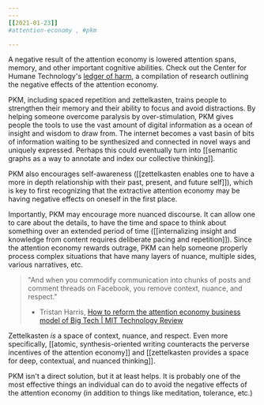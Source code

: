 ```yaml
---
---
[[2021-01-23]]
#attention-economy , #pkm 

---
```

A negative result of the attention economy is lowered attention spans, memory, and other important cognitive abilities. Check out the Center for Humane Technology's [ledger of harm](https://ledger.humanetech.com/#attention-cognition), a compilation of research outlining the negative effects of the attention economy.

PKM, including spaced repetition and zettelkasten, trains people to strengthen their memory and their ability to focus and avoid distractions. By helping someone overcome paralysis by over-stimulation, PKM gives people the tools to use the vast amount of digital information as a ocean of insight and wisdom to draw from. The internet becomes a vast basin of bits of information waiting to be synthesized and connected in novel ways and uniquely expressed. Perhaps this could eventually turn into [[semantic graphs as a way to annotate and index our collective thinking]].

PKM also encourages self-awareness ([[zettelkasten enables one to have a more in depth relationship with their past, present, and future self]]), which is key to first recognizing that the extractive attention economy may be having negative effects on oneself in the first place.

Importantly, PKM may encourage more nuanced discourse. It can allow one to care about the details, to have the time and space to think about something over an extended period of time ([[internalizing insight and knowledge from content requires deliberate pacing and repetition]]). Since the attention economy rewards outrage, PKM can help someone properly process complex situations that have many layers of nuance, multiple sides, various narratives, etc.

> "And when you commodify communication into chunks of posts and comment threads on Facebook, you remove context, nuance, and respect."
> - Tristan Harris, [How to reform the attention economy business model of Big Tech | MIT Technology Review](https://www.technologyreview.com/2021/01/10/1015934/facebook-twitter-youtube-big-tech-attention-economy-reform/)

Zettelkasten *is* a space of context, nuance, and respect. Even more specifically, [[atomic, synthesis-oriented writing counteracts the perverse incentives of the attention economy]] and [[zettelkasten provides a space for deep, contextual, and nuanced thinking]].

PKM isn't a direct solution, but it at least helps. It is probably one of the most effective things an individual can do to avoid the negative effects of the attention economy (in addition to things like meditation, tolerance, etc.)